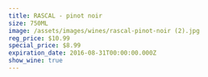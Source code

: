 ```yaml
---
title: RASCAL - pinot noir
size: 750ML
image: /assets/images/wines/rascal-pinot-noir (2).jpg
reg_price: $10.99
special_price: $8.99
expiration_date: 2016-08-31T00:00:00.000Z
show_wine: true
---
```



